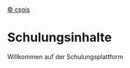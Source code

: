 
<!-- the Menu -->
<link rel="stylesheet" media="all" href="styles.css" />
<div id="logo"><a href="https://csgis.de">© csgis</a></div>
<div id="menu"></div>
<script src="menu.js"></script>
<!-- the Menu -->


# Schulungsinhalte

Willkommen auf der Schulungsplattform